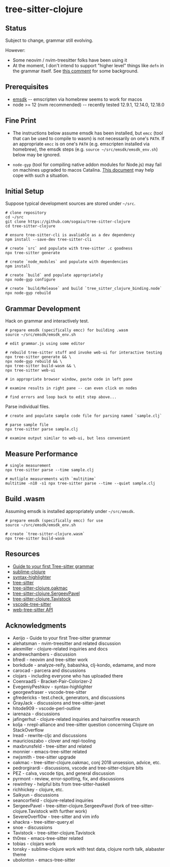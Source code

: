 # tree-sitter-clojure

## Status

Subject to change, grammar still evolving.

However:

* Some neovim / nvim-treesitter folks have been using it
* At the moment, I don't intend to support "higher level" things like `defn` in the grammar itself.  See [this comment](https://github.com/sogaiu/tree-sitter-clojure/issues/15#issuecomment-880729889) for some background.

## Prerequisites

* [emsdk](https://emscripten.org/docs/getting_started/downloads.html#installation-instructions) -- emscripten via homebrew seems to work for macos
* node >= 12 (nvm recommended) -- recently tested 12.9.1, 12.14.0, 12.18.0

## Fine Print

* The instructions below assume emsdk has been installed, but `emcc` (tool that can be used to compile to wasm) is not necessarily on one's `PATH`.  If an appropriate `emcc` is on one's `PATH` (e.g. emscripten installed via homebrew), the emsdk steps (e.g. `source ~/src/emsdk/emsdk_env.sh`) below may be ignored.

* `node-gyp` (tool for compiling native addon modules for Node.js) may fail on machines upgraded to macos Catalina. [This document](https://github.com/nodejs/node-gyp/blob/master/macOS_Catalina.md) may help cope with such a situation.

## Initial Setup

Suppose typical development sources are stored under `~/src`.

```
# clone repository
cd ~/src
git clone https://github.com/sogaiu/tree-sitter-clojure
cd tree-sitter-clojure

# ensure tree-sitter-cli is avaliable as a dev dependency
npm install --save-dev tree-sitter-cli

# create `src` and populate with tree-sitter .c goodness
npx tree-sitter generate

# create `node_modules` and populate with dependencies
npm install

# create `build` and populate appropriately
npx node-gyp configure

# create `build/Release` and build `tree_sitter_clojure_binding.node`
npx node-gyp rebuild
```

## Grammar Development

Hack on grammar and interactively test.

```
# prepare emsdk (specifically emcc) for building .wasm
source ~/src/emsdk/emsdk_env.sh

# edit grammar.js using some editor

# rebuild tree-sitter stuff and invoke web-ui for interactive testing
npx tree-sitter generate && \
npx node-gyp rebuild && \
npx tree-sitter build-wasm && \
npx tree-sitter web-ui

# in appropriate browser window, paste code in left pane

# examine results in right pane -- can even click on nodes

# find errors and loop back to edit step above...
```

Parse individual files.

```
# create and populate sample code file for parsing named `sample.clj`

# parse sample file
npx tree-sitter parse sample.clj

# examine output similar to web-ui, but less convenient
```

## Measure Performance

```
# single measurement
npx tree-sitter parse --time sample.clj

# mutliple measurements with `multitime`
multitime -n10 -s1 npx tree-sitter parse --time --quiet sample.clj
```

## Build .wasm

Assuming emsdk is installed appropriately under `~/src/emsdk`.

```
# prepare emsdk (specifically emcc) for use
source ~/src/emsdk/emsdk_env.sh

# create `tree-sitter-clojure.wasm`
npx tree-sitter build-wasm
```

## Resources

* [Guide to your first Tree-sitter grammar](https://gist.github.com/Aerijo/df27228d70c633e088b0591b8857eeef)
* [sublime-clojure](https://github.com/tonsky/sublime-clojure)
* [syntax-highlighter](https://github.com/EvgeniyPeshkov/syntax-highlighter)
* [tree-sitter](http://tree-sitter.github.io/tree-sitter/)
* [tree-sitter-clojure.oakmac](https://github.com/oakmac/tree-sitter-clojure)
* [tree-sitter-clojure.SergeevPavel](https://github.com/SergeevPavel/tree-sitter-clojure)
* [tree-sitter-clojure.Tavistock](https://github.com/Tavistock/tree-sitter-clojure)
* [vscode-tree-sitter](https://github.com/georgewfraser/vscode-tree-sitter)
* [web-tree-sitter API](https://github.com/tree-sitter/tree-sitter/blob/master/lib/binding_web/tree-sitter-web.d.ts)

## Acknowledgments

* Aerijo - Guide to your first Tree-sitter grammar
* alehatsman - nvim-treesitter and related discussion
* alexmiller - clojure-related inquiries and docs
* andrewchambers - discussion
* bfredl - neovim and tree-sitter work
* borkdude - analyze-reify, babashka, clj-kondo, edamame, and more
* carocad - parcera and discussions
* clojars - including everyone who has uploaded there
* CoenraadS - Bracket-Pair-Colorizer-2
* EvegeniyPeshkov - syntax-highlighter
* georgewfraser - vscode-tree-sitter
* gfredericks - test.check, generators, and discussions
* GrayJack - discussions and tree-sitter-janet
* hitode909 - vscode-perl-outline
* iarenaza - discussions
* jafingerhut - clojure-related inquiries and haironfire research
* kolja - nrepl-alliance and tree-sitter question concerning Clojure on StackOverflow
* lread - rewrite-cljc and discussions
* mauricioszabo - clover and repl-tooling
* maxbrunsfeld - tree-sitter and related
* monnier - emacs-tree-sitter related
* nwjsmith - tree-sitter upgrade
* oakmac - tree-sitter-clojure.oakmac, conj 2018 unsession, advice, etc.
* pedrorgirardi - discussions, vscode and tree-sitter-clojure bits
* PEZ - calva, vscode tips, and general discussion
* pyrmont - review, error-spotting, fix, and discussions
* rewinfrey - helpful bits from tree-sitter-haskell
* richhickey - clojure, etc.
* Saikyun - discussions
* seancorfield - clojure-related inquiries 
* SergeevPavel - tree-sitter-clojure.SergeevPavel (fork of tree-sitter-clojure.Tavistock with further work)
* SevereOverfl0w - tree-sitter and vim info
* shackra - tree-sitter-query.el
* snoe - discussions
* Tavistock - tree-sitter-clojure.Tavistock
* th0rex - emacs-tree-sitter related
* tobias - clojars work
* tonsky - sublime-clojure work with test data, clojure north talk, alabaster theme
* ubolonton - emacs-tree-sitter
